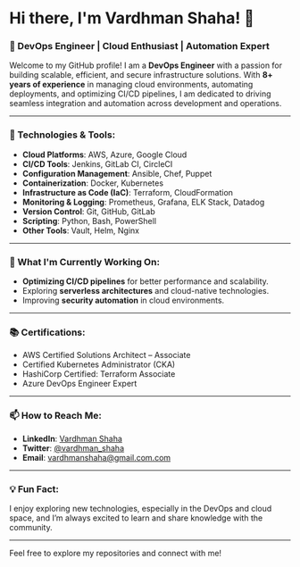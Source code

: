 # Hi there, I'm Vardhman Shaha! 👋
 
### 🚀 DevOps Engineer | Cloud Enthusiast | Automation Expert
 
Welcome to my GitHub profile! I am a **DevOps Engineer** with a passion for building scalable, efficient, and secure infrastructure solutions. With **8+ years of experience** in managing cloud environments, automating deployments, and optimizing CI/CD pipelines, I am dedicated to driving seamless integration and automation across development and operations.
 
---
 
### 🔧 Technologies & Tools:
- **Cloud Platforms**: AWS, Azure, Google Cloud
- **CI/CD Tools**: Jenkins, GitLab CI, CircleCI
- **Configuration Management**: Ansible, Chef, Puppet
- **Containerization**: Docker, Kubernetes
- **Infrastructure as Code (IaC)**: Terraform, CloudFormation
- **Monitoring & Logging**: Prometheus, Grafana, ELK Stack, Datadog
- **Version Control**: Git, GitHub, GitLab
- **Scripting**: Python, Bash, PowerShell
- **Other Tools**: Vault, Helm, Nginx
 
---
 
### 🌱 What I'm Currently Working On:
- **Optimizing CI/CD pipelines** for better performance and scalability.
- Exploring **serverless architectures** and cloud-native technologies.
- Improving **security automation** in cloud environments.
  
---
 
### 📚 Certifications:
- AWS Certified Solutions Architect – Associate
- Certified Kubernetes Administrator (CKA)
- HashiCorp Certified: Terraform Associate
- Azure DevOps Engineer Expert
 
---
 
### 📫 How to Reach Me:
- **LinkedIn**: [Vardhman Shaha](https://www.linkedin.com/in/vardhman-shaha)
- **Twitter**: [@vardhman_shaha](https://twitter.com/vardhman_shaha)
- **Email**: vardhmanshaha@gmail.com.com 
 
---
 
### 💡 Fun Fact:
I enjoy exploring new technologies, especially in the DevOps and cloud space, and I’m always excited to learn and share knowledge with the community.
 
---
 
Feel free to explore my repositories and connect with me!
 
